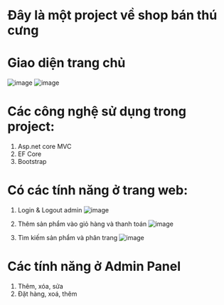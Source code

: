 # Đây là một project về shop bán thú cưng
# Giao diện trang chủ
![image](https://user-images.githubusercontent.com/73975123/169934493-36c47098-0493-4f29-a6bf-ded25875ae51.png)
![image](https://user-images.githubusercontent.com/73975123/169934527-4d6a0764-fd63-4f37-ad80-3da3a5be2786.png)
# Các công nghệ sử dụng trong project:
1. Asp.net core MVC
2. EF Core
3. Bootstrap
# Có các tính năng ở trang web:
1. Login & Logout admin
![image](https://user-images.githubusercontent.com/73975123/169935180-6bbc0a5b-68c8-4431-879d-a51ab8f00659.png)

2. Thêm sản phẩm vào giỏ hàng và thanh toán
 ![image](https://user-images.githubusercontent.com/73975123/169935082-5d1be900-29cf-4846-93cb-85d0fb39dcfd.png)
3. Tìm kiếm sản phẩm và phân trang
![image](https://user-images.githubusercontent.com/73975123/169934704-3e1712af-ac98-4c0d-a4ba-20d3c5ce118c.png)
# Các tính năng ở Admin Panel
1. Thêm, xóa, sửa
2. Đặt hàng, xoá, thêm
